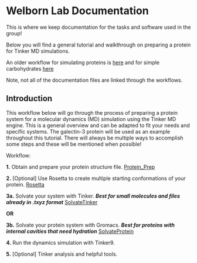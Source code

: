 # Welborn Lab Documentation

This is where we keep documentation for the tasks and software used in the group!


Below you will find a general tutorial and walkthrough on preparing a protein for Tinker MD simulations.

An older workflow for simulating proteins is [here](previous_workflow.md) and for simple carbohydrates [here](REU_Workflow.md)

Note, not all of the documentation files are linked through the workflows.


## Introduction
This workflow below will go through the process of preparing a protein system for a molecular dynamics (MD) simulation using the Tinker MD engine. This is a general overview and can be adapted to fit your needs and specific systems. The galectin-3 protein will be used as an example throughout this tutorial. There will always be multiple ways to accomplish some steps and these will be mentioned when possible! 


Workflow:

**1.** Obtain and prepare your protein structure file. [Protein_Prep](./ProteinPrep.md)

**2.** [Optional] Use Rosetta to create multiple starting conformations of your protein. [Rosetta](./Rosetta.md)

**3a.** Solvate your system with Tinker. ***Best for small molecules and files already in .txyz format*** [SolvateTinker](./SolvateTinker.md)

**OR**

**3b.** Solvate your protein system with Gromacs. ***Best for proteins with internal cavities that need hydration*** [SolvateProtein](./SolvateProtein.md)
     
**4.** Run the dynamics simulation with Tinker9. 

**5.** [Optional] Tinker analysis and helpful tools.





